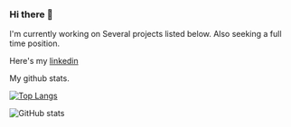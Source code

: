 ### Hi there 👋

I'm currently working on Several projects listed below.
Also seeking a full time position.


Here's my [linkedin](https://www.linkedin.com/in/qifchen/)


My github stats.

[![Top Langs](https://github-readme-stats.vercel.app/api/top-langs/?username=swordwielder&layout=compact)](https://github.com/swordwielder/github-readme-stats)


![GitHub stats](https://github-readme-stats.vercel.app/api?username=swordwielder&hide=issues&show_icons=true)

<!--
**swordwielder/swordwielder** is a ✨ _special_ ✨ repository because its `README.md` (this file) appears on your GitHub profile.

Here are some ideas to get you started:

- 🔭 I’m currently working on ...
- 🌱 I’m currently learning ...
- 👯 I’m looking to collaborate on ...
- 🤔 I’m looking for help with ...
- 💬 Ask me about ...
- 📫 How to reach me: ...
- 😄 Pronouns: ...
- ⚡ Fun fact: ...
-->
